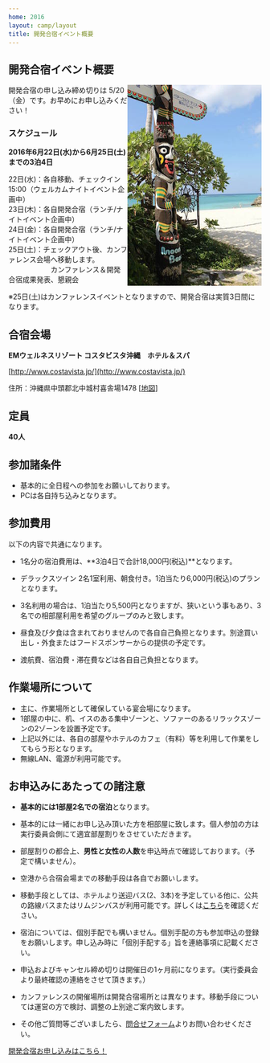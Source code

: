 ```yaml
---
home: 2016
layout: camp/layout
title: 開発合宿イベント概要
---
```


## 開発合宿イベント概要

<img src="/img/2015/10497446_833368266702301_2058758081536543300_o.jpg" align="right">

<p id="entry-limit-camp">開発合宿の申し込み締め切りは 5/20（金）です。お早めにお申し込みください！</p>


### スケジュール

**2016年6月22日(水)から6月25日(土)までの3泊4日**

22日(水)：各自移動、チェックイン15:00（ウェルカムナイトイベント企画中）  
23日(木)：各自開発合宿（ランチ/ナイトイベント企画中）  
24日(金)：各自開発合宿（ランチ/ナイトイベント企画中）  
25日(土)：チェックアウト後、カンファレンス会場へ移動します。  
　　　　　　カンファレンス＆開発合宿成果発表、懇親会  

※25日(土)はカンファレンスイベントとなりますので、開発合宿は実質3日間になります。

## 合宿会場

**EMウェルネスリゾート コスタビスタ沖縄　ホテル＆スパ**

[http://www.costavista.jp/](http://www.costavista.jp/)

住所：沖縄県中頭郡北中城村喜舎場1478 [[地図](https://goo.gl/maps/q9h7farDnU42)]

## 定員

**40人**


## 参加諸条件
* 基本的に全日程への参加をお願いしております。
* PCは各自持ち込みとなります。


## 参加費用
以下の内容で共通になります。

* 1名分の宿泊費用は、**3泊4日で合計18,000円(税込)**となります。
* デラックスツイン 2名1室利用、朝食付き。1泊当たり6,000円(税込)のプランとなります。

* 3名利用の場合は、1泊当たり5,500円となりますが、狭いという事もあり、3名での相部屋利用を希望のグループのみと致します。
* 昼食及び夕食は含まれておりませんので各自自己負担となります。別途買い出し・外食またはフードスポンサーからの提供の予定です。
* 渡航費、宿泊費・滞在費などは各自自己負担となります。

## 作業場所について

* 主に、作業場所として確保している宴会場になります。
* 1部屋の中に、机、イスのある集中ゾーンと、ソファーのあるリラックスゾーンの2ゾーンを設置予定です。
* 上記以外には、各自の部屋やホテルのカフェ（有料）等を利用して作業をしてもらう形となります。
* 無線LAN、電源が利用可能です。


## お申込みにあたっての諸注意

* **基本的には1部屋2名での宿泊**となります。
* 基本的には一緒にお申し込み頂いた方を相部屋に致します。個人参加の方は実行委員会側にて適宜部屋割りをさせていただきます。
* 部屋割りの都合上、**男性と女性の人数**を申込時点で確認しております。（予定で構いません）。
* 空港から合宿会場までの移動手段は各自でお願いします。
* 移動手段としては、ホテルより送迎バス(2、3本)を予定している他に、公共の路線バスまたはリムジンバスが利用可能です。詳しくは[こちら](http://www.costavista.jp/access/)を確認ください。
* 宿泊については、個別手配でも構いません。個別手配の方も参加申込の登録をお願いします。申し込み時に「個別手配する」旨を連絡事項に記載ください。
* 申込およびキャンセル締め切りは開催日の1ヶ月前になります。（実行委員会より最終確認の連絡をさせて頂きます。）
* カンファレンスの開催場所は開発合宿場所とは異なります。移動手段については運営の方で検討、調整の上別途ご案内致します。

* その他ご質問等ございましたら、[問合せフォーム](https://docs.google.com/forms/d/1MGJ4bVv8hpyXeLjvcGzZDpl838ZGHPA_plLqX_BJSbA/viewform)よりお問い合わせください。
<p><a href="http://goo.gl/forms/sRfFqkM68l" class="medium button" target="_blank">開発合宿お申し込みはこちら！</a></p>

